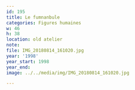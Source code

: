 ```yaml
---
id: 195
title: Le fumnanbule
categories: Figures humaines
w: 46
h: 38
location: old atelier
note:
file: IMG_20180814_161020.jpg
year: '1998'
year_start: 1998
year_end:
image: ../../media/img/IMG_20180814_161020.jpg

---
```

